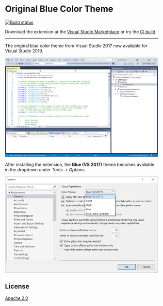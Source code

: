 # Original Blue Color Theme
[![Build status](https://ci.appveyor.com/api/projects/status/a2hc6pqx4wvvske4?svg=true)](https://ci.appveyor.com/project/madskristensen/bluecolortheme)

Download the extension at the
[Visual Studio Marketplace](https://marketplace.visualstudio.com/items?itemName=MadsKristensen.CodeCleanupOnSave)
or try the
[CI build](http://vsixgallery.com/extension/efb2984f-c529-413f-b717-1e3d44a495a7/).

---------------------------------------

The original blue color theme from Visual Studio 2017 now available for Visual Studio 2019.

![Blue theme (VS 2017)](art/default-ui.png)

After installing the extension, the **Blue (VS 2017)** theme becomes available in the dropdown under *Tools -> Options*.

![Options dialog](art/options.png)


## License
[Apache 2.0](LICENSE)
